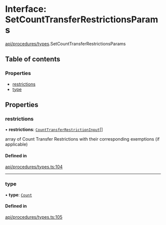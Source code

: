 # Interface: SetCountTransferRestrictionsParams

[api/procedures/types](../wiki/api.procedures.types).SetCountTransferRestrictionsParams

## Table of contents

### Properties

- [restrictions](../wiki/api.procedures.types.SetCountTransferRestrictionsParams#restrictions)
- [type](../wiki/api.procedures.types.SetCountTransferRestrictionsParams#type)

## Properties

### restrictions

• **restrictions**: [`CountTransferRestrictionInput`](../wiki/api.procedures.types.CountTransferRestrictionInput)[]

array of Count Transfer Restrictions with their corresponding exemptions (if applicable)

#### Defined in

[api/procedures/types.ts:104](https://github.com/PolymathNetwork/polymesh-sdk/blob/299ce247/src/api/procedures/types.ts#L104)

___

### type

• **type**: [`Count`](../wiki/api.procedures.types.TransferRestrictionType#count)

#### Defined in

[api/procedures/types.ts:105](https://github.com/PolymathNetwork/polymesh-sdk/blob/299ce247/src/api/procedures/types.ts#L105)
